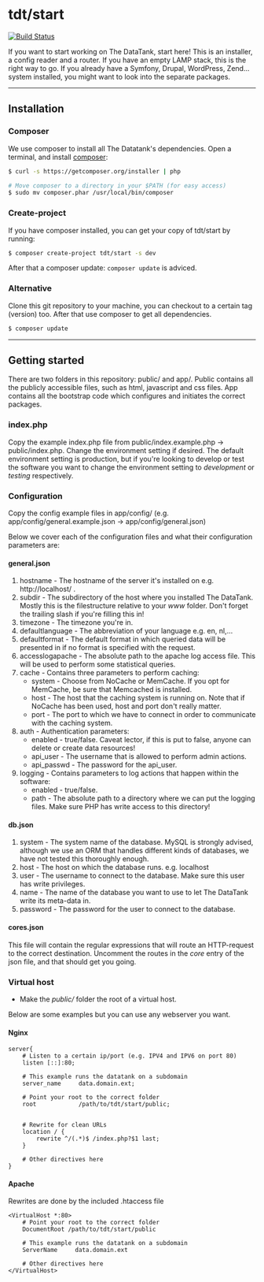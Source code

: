 # tdt/start

[![Build Status](https://travis-ci.org/tdt/start.png)](https://travis-ci.org/tdt/start)

If you want to start working on The DataTank, start here! This is an installer, a config reader and a router. If you have an empty LAMP stack, this is the right way to go. If you already have a Symfony, Drupal, WordPress, Zend... system installed, you might want to look into the separate packages.

- - -

## Installation

### Composer

We use composer to install all The Datatank's dependencies.
Open a terminal, and install [composer](http://getcomposer.org/download/):

``` bash
$ curl -s https://getcomposer.org/installer | php

# Move composer to a directory in your $PATH (for easy access)
$ sudo mv composer.phar /usr/local/bin/composer
```

### Create-project

If you have composer installed, you can get your copy of tdt/start by running:

``` bash
$ composer create-project tdt/start -s dev
```

After that a composer update: `composer update` is adviced.

### Alternative

Clone this git repository to your machine, you can checkout to a certain tag (version) too.
After that use composer to get all dependencies.

``` bash
$ composer update
```


- - -


## Getting started

There are two folders in this repository: public/ and app/. Public contains all the publicly accessible files, such as html, javascript and css files. App contains all the bootstrap code which configures and initiates the correct packages.

### index.php

Copy the example index.php file from public/index.example.php &rarr; public/index.php. Change the environment setting if desired. The default environment setting is production, but if you're looking to develop or test the software you want to change the environment setting to _development_ or  _testing_ respectively.

### Configuration

Copy the config example files in app/config/ (e.g. app/config/general.example.json &rarr; app/config/general.json)

Below we cover each of the configuration files and what their configuration parameters are:

#### general.json

1. hostname - The hostname of the server it's installed on e.g. http://localhost/ .
2. subdir - The subdirectory of the host where you installed The DataTank. Mostly this is the filestructure relative to your _www_ folder. Don't forget the trailing slash if you're filling this in!
3. timezone - The timezone you're in.
4. defaultlanguage - The abbreviation of your language e.g. en, nl,...
5. defaultformat - The default format in which queried data will be presented in if no format is specified with the request.
6. accesslogapache - The absolute path to the apache log access file. This will be used to perform some statistical queries.
7. cache - Contains three parameters to perform caching:
    + system - Choose from NoCache or MemCache. If you opt for MemCache, be sure that Memcached is installed.
    + host - The host that the caching system is running on. Note that if NoCache has been used, host and port don't really matter.
    + port - The port to which we have to connect in order to communicate with the caching system.
8. auth - Authentication parameters:
    + enabled - true/false. Caveat lector, if this is put to false, anyone can delete or create data resources!
    + api_user - The username that is allowed to perform admin actions.
    + api_passwd - The password for the api_user.
9. logging - Contains parameters to log actions that happen within the software:
    + enabled - true/false.
    + path - The absolute path to a directory where we can put the logging files. Make sure PHP has write access to this directory!

#### db.json

1. system - The system name of the database. MySQL is strongly advised, although we use an ORM that handles different kinds of databases, we have not tested this thoroughly enough.
2. host - The host on which the database runs. e.g. localhost
3. user - The username to connect to the database. Make sure this user has write privileges.
4. name - The name of the database you want to use to let The DataTank write its meta-data in.
5. password - The password for the user to connect to the database.

#### cores.json

This file will contain the regular expressions that will route an HTTP-request to the correct destination.
Uncomment the routes in the _core_ entry of the json file, and that should get you going.


### Virtual host

* Make the *public/* folder the root of a virtual host.

Below are some examples but you can use any webserver you want.


#### Nginx

``` Nginx
server{
    # Listen to a certain ip/port (e.g. IPV4 and IPV6 on port 80)
    listen [::]:80;

    # This example runs the datatank on a subdomain
    server_name     data.domain.ext;

    # Point your root to the correct folder
    root            /path/to/tdt/start/public;


    # Rewrite for clean URLs
    location / {
        rewrite ^/(.*)$ /index.php?$1 last;
    }

    # Other directives here
}
```


#### Apache

Rewrites are done by the included .htaccess file

``` ApacheConf
<VirtualHost *:80>
    # Point your root to the correct folder
    DocumentRoot /path/to/tdt/start/public

    # This example runs the datatank on a subdomain
    ServerName     data.domain.ext

    # Other directives here
</VirtualHost>
```
